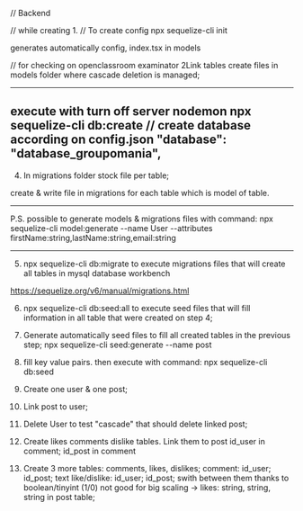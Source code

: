 // Backend

// while creating
1.
// To create config
npx sequelize-cli init

generates automatically config, index.tsx in models

// for checking on openclassroom examinator
2Link tables
   create files in models folder where cascade deletion is managed;

---
execute with turn off server nodemon
npx sequelize-cli db:create // create database according on config.json
"database": "database_groupomania",
---
4) In migrations folder stock file per table;

create & write file in migrations for each table which is model of table.

___
P.S. possible to generate models & migrations files with command:
npx sequelize-cli model:generate --name User --attributes firstName:string,lastName:string,email:string
___
5) npx sequelize-cli db:migrate 
to execute migrations files that will create all tables in mysql database workbench

https://sequelize.org/v6/manual/migrations.html

6) npx sequelize-cli db:seed:all
to execute seed files that will fill information in all table that were created on step 4;

7) Generate automatically seed files to fill all created tables in the previous step;
npx sequelize-cli seed:generate --name post

8) fill key value pairs.
then execute with command:
npx sequelize-cli db:seed

9) Create one user & one post; 
10) Link post to user; 
11) Delete User to test "cascade" that should delete linked post;
12) Create likes comments dislike tables. Link them to post
    id_user in comment; id_post in comment
13) Create 3 more tables: comments, likes, dislikes;
comment: id_user; id_post; text
like/dislike: id_user; id_post; swith between them thanks to boolean/tinyint (1/0)
not good for big scaling -> likes: string, string, string in post table;

